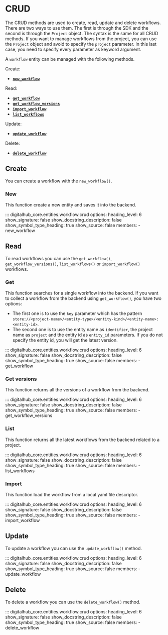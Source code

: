 # CRUD

The CRUD methods are used to create, read, update and delete workflows. There are two ways to use them.
The first is through the SDK and the second is through the `Project` object.
The syntax is the same for all CRUD methods. If you want to manage workflows from the project, you can use the `Project` object and avoid to specify the `project` parameter. In this last case, you need to specify every parameter as keyword argument.

A `workflow` entity can be managed with the following methods.

Create:

- [**`new_workflow`**](#new)

Read:

- [**`get_workflow`**](#get)
- [**`get_workflow_versions`**](#get-versions)
- [**`import_workflow`**](#import)
- [**`list_workflows`**](#list)

Update:

- [**`update_workflow`**](#update)

Delete:

- [**`delete_workflow`**](#delete)

## Create

You can create a workflow with the `new_workflow()`.

### New

This function create a new entity and saves it into the backend.

::: digitalhub_core.entities.workflow.crud
    options:
        heading_level: 6
        show_signature: false
        show_docstring_description: false
        show_symbol_type_heading: true
        show_source: false
        members:
            - new_workflow

## Read

To read workflows you can use the `get_workflow()`, `get_workflow_versions()`, `list_workflows()` or `import_workflow()` workflows.

### Get

This function searches for a single workflow into the backend.
If you want to collect a workflow from the backend using `get_workflow()`, you have two options:

- The first one is to use the `key` parameter which has the pattern `store://<project-name>/<entity-type>/<entity-kind>/<entity-name>:<entity-id>`.
- The second one is to use the entity name as `identifier`, the project name as `project` and the entity id as `entity_id` parameters. If you do not specify the entity id, you will get the latest version.

::: digitalhub_core.entities.workflow.crud
    options:
        heading_level: 6
        show_signature: false
        show_docstring_description: false
        show_symbol_type_heading: true
        show_source: false
        members:
            - get_workflow

### Get versions

This function returns all the versions of a workflow from the backend.

::: digitalhub_core.entities.workflow.crud
    options:
        heading_level: 6
        show_signature: false
        show_docstring_description: false
        show_symbol_type_heading: true
        show_source: false
        members:
            - get_workflow_versions

### List

This function returns all the latest workflows from the backend related to a project.

::: digitalhub_core.entities.workflow.crud
    options:
        heading_level: 6
        show_signature: false
        show_docstring_description: false
        show_symbol_type_heading: true
        show_source: false
        members:
            - list_workflows

### Import

This function load the workflow from a local yaml file descriptor.

::: digitalhub_core.entities.workflow.crud
    options:
        heading_level: 6
        show_signature: false
        show_docstring_description: false
        show_symbol_type_heading: true
        show_source: false
        members:
            - import_workflow

## Update

To update a workflow you can use the `update_workflow()` method.

::: digitalhub_core.entities.workflow.crud
    options:
        heading_level: 6
        show_signature: false
        show_docstring_description: false
        show_symbol_type_heading: true
        show_source: false
        members:
            - update_workflow

## Delete

To delete a workflow you can use the `delete_workflow()` method.

::: digitalhub_core.entities.workflow.crud
    options:
        heading_level: 6
        show_signature: false
        show_docstring_description: false
        show_symbol_type_heading: true
        show_source: false
        members:
            - delete_workflow
